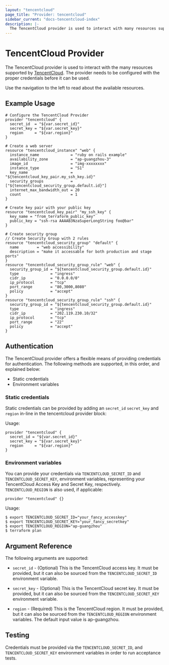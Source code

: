 ```yaml
---
layout: "tencentcloud"
page_title: "Provider: tencentcloud"
sidebar_current: "docs-tencentcloud-index"
description: |-
  The TencentCloud provider is used to interact with many resources supported by TencentCloud. The provider needs to be configured with the proper credentials before it can be used.
---
```


# TencentCloud Provider

The TencentCloud provider is used to interact with the
many resources supported by [TencentCloud](https://intl.cloud.tencent.com). The provider needs to be configured
with the proper credentials before it can be used.

Use the navigation to the left to read about the available resources.

## Example Usage

```hcl
# Configure the TencentCloud Provider
provider "tencentcloud" {
  secret_id  = "${var.secret_id}"
  secret_key = "${var.secret_key}"
  region     = "${var.region}"
}

# Create a web server
resource "tencentcloud_instance" "web" {
  instance_name              = "ruby on rails example"
  availability_zone          = "ap-guangzhou-3"
  image_id                   = "img-xxxxxxxx"
  instance_type              = "S1"
  key_name                   = "${tencentcloud_key_pair.my_ssh_key.id}"
  security_groups            = ["${tencentcloud_security_group.default.id}"]
  internet_max_bandwidth_out = 20
  count                      = 1
}

# Create key pair with your public key
resource "tencentcloud_key_pair" "my_ssh_key" {
  key_name = "from_terraform_public_key"
  public_key = "ssh-rsa AAAAB3NzaSuperLongString foo@bar"
}

# Create security group
// Create Security Group with 2 rules
resource "tencentcloud_security_group" "default" {
  name        = "web accessibility"
  description = "make it accessable for both production and stage ports"
}
resource "tencentcloud_security_group_rule" "web" {
  security_group_id = "${tencentcloud_security_group.default.id}"
  type              = "ingress"
  cidr_ip           = "0.0.0.0/0"
  ip_protocol       = "tcp"
  port_range        = "80,3000,8080"
  policy            = "accept"
}
resource "tencentcloud_security_group_rule" "ssh" {
  security_group_id = "${tencentcloud_security_group.default.id}"
  type              = "ingress"
  cidr_ip           = "202.119.230.10/32"
  ip_protocol       = "tcp"
  port_range        = "22"
  policy            = "accept"
}
```

## Authentication

The TencentCloud provider offers a flexible means of providing credentials for authentication.
The following methods are supported, in this order, and explained below:

- Static credentials
- Environment variables

### Static credentials ###

Static credentials can be provided by adding an `secret_id` `secret_key` and `region` in-line in the
tencentcloud provider block:

Usage:

```hcl
provider "tencentcloud" {
  secret_id = "${var.secret_id}"
  secret_key = "${var.secret_key}"
  region     = "${var.region}"
}
```


### Environment variables

You can provide your credentials via `TENCENTCLOUD_SECRET_ID` and `TENCENTCLOUD_SECRET_KEY`,
environment variables, representing your TencentCloud Access Key and Secret Key, respectively.
`TENCENTCLOUD_REGION` is also used, if applicable:

```hcl
provider "tencentcloud" {}
```

Usage:

```shell
$ export TENCENTCLOUD_SECRET_ID="your_fancy_accesskey"
$ export TENCENTCLOUD_SECRET_KEY="your_fancy_secretkey"
$ export TENCENTCLOUD_REGION="ap-guangzhou"
$ terraform plan
```


## Argument Reference

The following arguments are supported:

* `secret_id` - (Optional) This is the TencentCloud access key. It must be provided, but
  it can also be sourced from the `TENCENTCLOUD_SECRET_ID` environment variable.

* `secret_key` - (Optional) This is the TencentCloud secret key. It must be provided, but
  it can also be sourced from the `TENCENTCLOUD_SECRET_KEY` environment variable.

* `region` - (Required) This is the TencentCloud region. It must be provided, but
  it can also be sourced from the `TENCENTCLOUD_REGION` environment variables.
  The default input value is ap-guangzhou.


## Testing

Credentials must be provided via the `TENCENTCLOUD_SECRET_ID`, and `TENCENTCLOUD_SECRET_KEY` environment variables in order to run acceptance tests.
